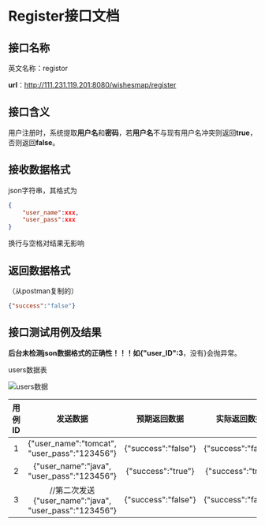 # Register接口文档

## 接口名称

英文名称：registor

**url**：http://111.231.119.201:8080/wishesmap/register

## 接口含义

用户注册时，系统提取**用户名**和**密码**，若**用户名**不与现有用户名冲突则返回**true**，否则返回**false**。



## 接收数据格式

json字符串，其格式为

```json
{
	"user_name":xxx,
	"user_pass":xxx
}
```

换行与空格对结果无影响

## 返回数据格式

（从postman复制的）

```json
{"success":"false"}
```

## 接口测试用例及结果

**后台未检测json数据格式的正确性！！！**如**{"user_ID":3**，没有}会抛异常。

users数据表

![users数据](/users数据.PNG)

| 用例ID |                           发送数据                           |    预期返回数据     |    实际返回数据     |
| :----: | :----------------------------------------------------------: | :-----------------: | :-----------------: |
|   1    |      {"user_name":"tomcat",<br />"user_pass":"123456"}       | {"success":"false"} | {"success":"false"} |
|   2    |       {"user_name":"java",<br />"user_pass":"123456"}        | {"success":"true"}  | {"success":"true"}  |
|   3    | //第二次发送<br />{"user_name":"java",<br />"user_pass":"123456"} | {"success":"false"} | {"success":"false"} |

